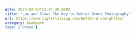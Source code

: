 ```yaml
---
date: 2024-02-03T13:44:20.000Z
title: 'Low and Slow: The Key to Better Drone Photography'
url: https://www.lightstalking.com/better-drone-photos/
category: bookmark
tags: ['drone']
---
```

